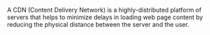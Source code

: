 A CDN (Content Delivery Network) is a highly-distributed platform of servers that helps to minimize delays in loading web page content by reducing the physical distance between the server and the user.